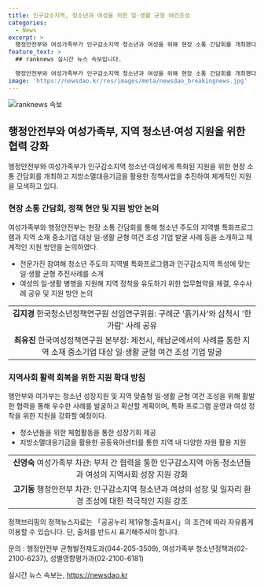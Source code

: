 ```yaml
---
title: 인구감소지역, 청소년과 여성을 위한 일·생활 균형 여건조성
categories:
  - News
excerpt: >
  행정안전부와 여성가족부가 인구감소지역 청소년과 여성을 위해 현장 소통 간담회를 개최했다. 두 부처는 지역 맞춤형 일·생활 균형 여건 조성을 위해 협력하고, 지방소멸대응기금을 활용한 시책사업도 추진할 예정이다. 간담회에서는 지역별 특화프로그램과 일·생활 균형 추진사례를 소개하고, 정책 현장에서의 지원 방안에 대해 논의했다. 또한, 지속적인 협력을 통해 청소년과 여성의 성장과 지역 정착을 돕기로 계획했다.
feature_text: >
  ## ranknews 실시간 뉴스 속보입니다.

  행정안전부와 여성가족부가 인구감소지역 청소년과 여성을 위해 현장 소통 간담회를 개최했다. 두 부처는 지역 맞춤형 일·생활 균형 여건 조성을 위해 협력하고, 지방소멸대응기금을 활용한 시책사업도 추진할 예정이다. 간담회에서는 지역별 특화프로그램과 일·생활 균형 추진사례를 소개하고, 정책 현장에서의 지원 방안에 대해 논의했다. 또한, 지속적인 협력을 통해 청소년과 여성의 성장과 지역 정착을 돕기로 계획했다.
image: 'https://newsdao.kr/res/images/meta/newsdao_breakingnews.jpg'
---
```


<p><img src="https://newsdao.kr/res/images/meta/newsdao_breakingnews.jpg" alt="ranknews 속보" /></p>

<h2 data-ke-size="size26">행정안전부와 여성가족부, 지역 청소년·여성 지원을 위한 협력 강화</h2>

<p data-ke-size="size16">행정안전부와 여성가족부가 인구감소지역 청소년·여성에게 특화된 지원을 위한 현장 소통 간담회를 개최하고 지방소멸대응기금을 활용한 정책사업을 추진하여 체계적인 지원을 모색하고 있다.</p>

<h3>현장 소통 간담회, 정책 현안 및 지원 방안 논의</h3>

<p data-ke-size="size16">여성가족부와 행정안전부는 현장 소통 간담회를 통해 청소년 주도의 지역별 특화프로그램과 지역 소재 중소기업 대상 일·생활 균형 여건 조성 기업 발굴 사례 등을 소개하고 체계적인 지원 방안을 논의하였다.</p>

<ul>
  <li>전문가진 참여해 청소년 주도의 지역별 특화프로그램과 인구감소지역 특성에 맞는 일·생활 균형 추진사례를 소개</li>
  <li>여성의 일·생활 병행을 지원해 지역 정착을 유도하기 위한 업무협약을 체결, 우수사례 공유 및 지원 방안 논의</li>
</ul>

<table>
  <tr>
    <td style="text-align: center; height: 17px;"><b>김지경</b> 한국청소년정책연구원 선임연구위원: 구례군 '흙기사'와 삼척시 '한가람' 사례 공유</td>
  </tr>
  <tr>
    <td style="text-align: center; height: 17px;"><b>최유진</b> 한국여성정책연구원 본부장: 제천시, 해남군에서의 사례를 통한 지역 소재 중소기업 대상 일·생활 균형 여건 조성 기업 발굴</td>
  </tr>
</table>

<h3>지역사회 활력 회복을 위한 지원 확대 방침</h3>

<p data-ke-size="size16">행안부와 여가부는 청소년 성장지원 및 지역 맞춤형 일·생활 균형 여건 조성을 위해 활발한 협력을 통해 우수한 사례를 발굴하고 확산할 계획이며, 특화 프로그램 운영과 여성 정착을 위한 지원을 강화할 예정이다.</p>

<ul>
  <li>청소년들을 위한 체험활동을 통한 성장기회 제공</li>
  <li>지방소멸대응기금을 활용한 공동육아센터를 통한 지역 내 다양한 자원 활용 지원</li>
</ul>

<table>
  <tr>
    <td style="text-align: center; height: 17px;"><b>신영숙</b> 여성가족부 차관: 부처 간 협력을 통한 인구감소지역 아동·청소년들과 여성의 지역사회 성장 지원 강화</td>
  </tr>
  <tr>
    <td style="text-align: center; height: 17px;"><b>고기동</b> 행정안전부 차관: 인구감소지역 청소년과 여성의 성장 및 일자리 환경 조성에 대한 적극적인 지원 강조</td>
  </tr>
</table>

<p data-ke-size="size16">정책브리핑의 정책뉴스자료는 「공공누리 제1유형:출처표시」의 조건에 따라 자유롭게 이용할 수 있습니다. 단, 출처를 반드시 표기해주셔야 합니다.</p>

<p data-ke-size="size16">문의 : 행정안전부 균형발전제도과(044-205-3509), 여성가족부 청소년정책과(02-2100-6237), 성별영향평가과(02-2100-6181)</p>
실시간 뉴스 속보는, <a href="https://newsdao.kr" rel="dofollow">https://newsdao.kr</a>


